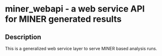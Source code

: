 # miner_webapi - a web service API for MINER generated results

## Description

This is a generalized web service layer to serve MINER based
analysis runs.

